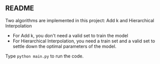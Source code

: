 ## README

Two algorithms are implemented in this project: Add k and Hierarchical Interpolation

- For Add k, you don't need a valid set to train the model
- For Hierarchical Interpolation, you need a train set and a valid set to settle down the optimal parameters of the model.

Type $\texttt{python main.py}$ to run the code.